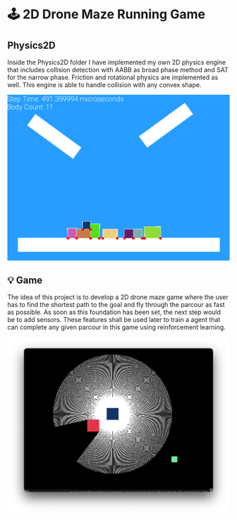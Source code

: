 # 🕹️ 2D Drone Maze Running Game

## Physics2D
Inside the Physics2D folder I have implemented my own 2D physics engine that includes collision detection with AABB as broad phase method and SAT for the narrow phase. Friction 
and rotational physics are implemented as well. This engine is able to handle collision with any convex shape.

[![Watch the video](media/Physics2D.png)](media/Physics2D.mp4)

## 💡 Game
The idea of this project is to develop a 2D drone maze game where the user has to find the shortest path to the goal and fly through the parcour as fast as possible. As soon as this foundation has been set, the next step would be to add sensors. These features shall be used later to train a agent that can complete any given parcour in this game using reinforcement learning.

[![Watch the video](media/Current%20State.png)](media/Current%20State.mp4)
